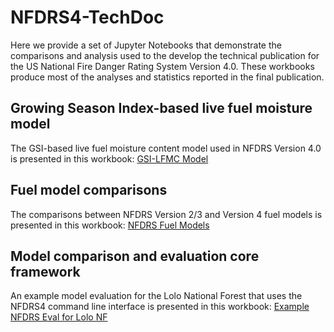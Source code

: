 # NFDRS4-TechDoc
Here we provide a set of Jupyter Notebooks that demonstrate the comparisons and analysis used to the develop the technical publication for the US National Fire Danger Rating System Version 4.0. These workbooks produce most of the analyses and statistics reported in the final publication. 

## Growing Season Index-based live fuel moisture model
The GSI-based live fuel moisture content model used in NFDRS Version 4.0 is presented in this workbook: [GSI-LFMC Model](NFDRSV4-LiveFuelMoistureEvaluation-Calibration.ipynb)

## Fuel model comparisons
The comparisons between NFDRS Version 2/3 and Version 4 fuel models is presented in this workbook: [NFDRS Fuel Models](NFDRSV4-TechDoc-FuelModelComparisonsAndFigures.ipynb)

## Model comparison and evaluation core framework
An example model evaluation for the Lolo National Forest that uses the NFDRS4 command line interface is presented in this workbook: [Example NFDRS Eval for Lolo NF](NFDRSV4-TechDoc-RunNFDRSLoloEval.ipynb)
